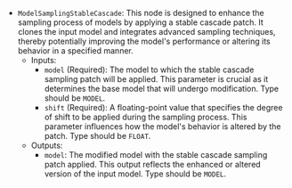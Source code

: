 - `ModelSamplingStableCascade`: This node is designed to enhance the sampling process of models by applying a stable cascade patch. It clones the input model and integrates advanced sampling techniques, thereby potentially improving the model's performance or altering its behavior in a specified manner.
    - Inputs:
        - `model` (Required): The model to which the stable cascade sampling patch will be applied. This parameter is crucial as it determines the base model that will undergo modification. Type should be `MODEL`.
        - `shift` (Required): A floating-point value that specifies the degree of shift to be applied during the sampling process. This parameter influences how the model's behavior is altered by the patch. Type should be `FLOAT`.
    - Outputs:
        - `model`: The modified model with the stable cascade sampling patch applied. This output reflects the enhanced or altered version of the input model. Type should be `MODEL`.
